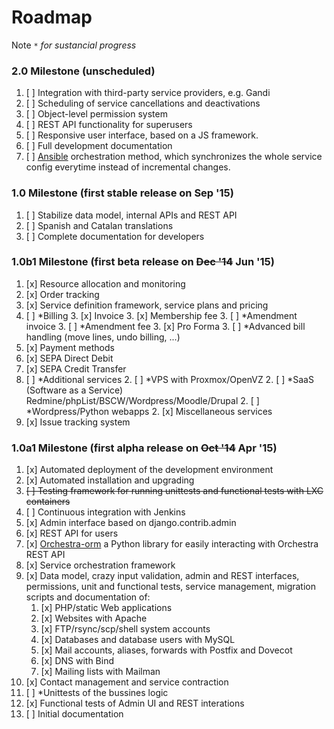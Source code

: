 # Roadmap

Note `*` _for sustancial progress_


### 2.0 Milestone (unscheduled)

1. [ ] Integration with third-party service providers, e.g. Gandi
2. [ ] Scheduling of service cancellations and deactivations
1. [ ] Object-level permission system
2. [ ] REST API functionality for superusers
3. [ ] Responsive user interface, based on a JS framework.
4. [ ] Full development documentation
5. [ ] [Ansible](http://www.ansible.com/home) orchestration method, which synchronizes the whole service config everytime instead of incremental changes.


### 1.0 Milestone (first stable release on Sep '15)

1. [ ] Stabilize data model, internal APIs and REST API
3. [ ] Spanish and Catalan translations
1. [ ] Complete documentation for developers


### 1.0b1 Milestone (first beta release on ~~Dec '14~~ Jun '15)

1. [x] Resource allocation and monitoring
1. [x] Order tracking
2. [x] Service definition framework, service plans and pricing
3. [ ] *Billing
    3. [x] Invoice
    3. [x] Membership fee
    3. [ ] *Amendment invoice
    3. [ ] *Amendment fee
    3. [x] Pro Forma
    3. [ ] *Advanced bill handling (move lines, undo billing, ...)
1. [x] Payment methods
  1. [x] SEPA Direct Debit
  2. [x] SEPA Credit Transfer
2. [ ] *Additional services
    2. [ ] *VPS with Proxmox/OpenVZ
    2. [ ] *SaaS (Software as a Service) Redmine/phpList/BSCW/Wordpress/Moodle/Drupal
    2. [ ] *Wordpress/Python webapps
    2. [x] Miscellaneous services
2. [x] Issue tracking system



### 1.0a1 Milestone (first alpha release on ~~Oct '14~~ Apr '15)

1. [x] Automated deployment of the development environment
2. [x] Automated installation and upgrading
2. ~~[ ] Testing framework for running unittests and functional tests with LXC containers~~
2. [ ] Continuous integration with Jenkins
2. [x] Admin interface based on django.contrib.admin
3. [x] REST API for users
2. [x] [Orchestra-orm](https://github.com/glic3rinu/orchestra-orm) a Python library for easily interacting with Orchestra REST API
3. [x] Service orchestration framework
4. [x] Data model, crazy input validation, admin and REST interfaces, permissions, unit and functional tests, service management, migration scripts and documentation of:
    1. [x] PHP/static Web applications
    1. [x] Websites with Apache
    2. [x] FTP/rsync/scp/shell system accounts
    2. [x] Databases and database users with MySQL
    1. [x] Mail accounts, aliases, forwards with Postfix and Dovecot
    1. [x] DNS with Bind
    1. [x] Mailing lists with Mailman
1. [x] Contact management and service contraction
1. [ ] *Unittests of the bussines logic
2. [x] Functional tests of Admin UI and REST interations
1. [ ] Initial documentation




